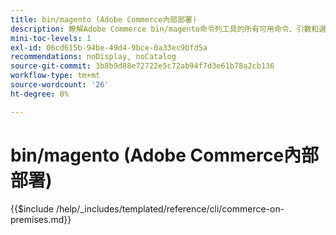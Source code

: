 ```yaml
---
title: bin/magento (Adobe Commerce內部部署)
description: 瞭解Adobe Commerce bin/magento命令列工具的所有可用命令、引數和選項。
mini-toc-levels: 1
exl-id: 06cd615b-94be-49d4-9bce-0a33ec9bfd5a
recommendations: noDisplay, noCatalog
source-git-commit: 3b8b9d88e72722e5c72ab94f7d3e61b78a2cb136
workflow-type: tm+mt
source-wordcount: '26'
ht-degree: 0%

---
```


# bin/magento (Adobe Commerce內部部署)

{{$include /help/_includes/templated/reference/cli/commerce-on-premises.md}}
